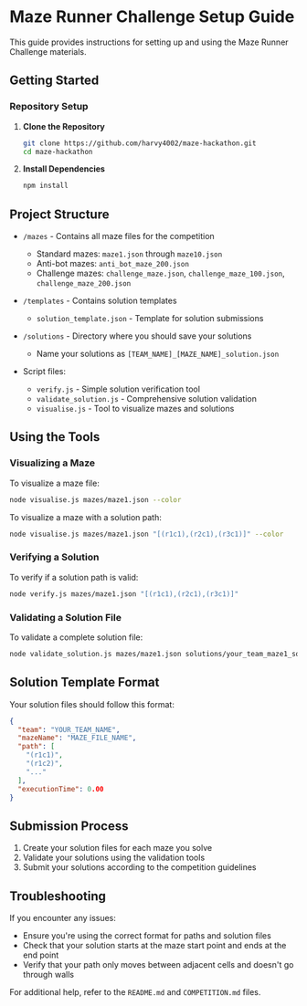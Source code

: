 # Maze Runner Challenge Setup Guide

This guide provides instructions for setting up and using the Maze Runner Challenge materials.

## Getting Started

### Repository Setup

1. **Clone the Repository**
   ```bash
   git clone https://github.com/harvy4002/maze-hackathon.git
   cd maze-hackathon
   ```

2. **Install Dependencies**
   ```bash
   npm install
   ```

## Project Structure

- `/mazes` - Contains all maze files for the competition
  - Standard mazes: `maze1.json` through `maze10.json`
  - Anti-bot mazes: `anti_bot_maze_200.json`
  - Challenge mazes: `challenge_maze.json`, `challenge_maze_100.json`, `challenge_maze_200.json`
  
- `/templates` - Contains solution templates
  - `solution_template.json` - Template for solution submissions

- `/solutions` - Directory where you should save your solutions
  - Name your solutions as `[TEAM_NAME]_[MAZE_NAME]_solution.json`

- Script files:
  - `verify.js` - Simple solution verification tool
  - `validate_solution.js` - Comprehensive solution validation
  - `visualise.js` - Tool to visualize mazes and solutions

## Using the Tools

### Visualizing a Maze

To visualize a maze file:

```bash
node visualise.js mazes/maze1.json --color
```

To visualize a maze with a solution path:

```bash
node visualise.js mazes/maze1.json "[(r1c1),(r2c1),(r3c1)]" --color
```

### Verifying a Solution

To verify if a solution path is valid:

```bash
node verify.js mazes/maze1.json "[(r1c1),(r2c1),(r3c1)]"
```

### Validating a Solution File

To validate a complete solution file:

```bash
node validate_solution.js mazes/maze1.json solutions/your_team_maze1_solution.json
```

## Solution Template Format

Your solution files should follow this format:

```json
{
  "team": "YOUR_TEAM_NAME",
  "mazeName": "MAZE_FILE_NAME",
  "path": [
    "(r1c1)",
    "(r1c2)",
    "..."
  ],
  "executionTime": 0.00
}
```

## Submission Process

1. Create your solution files for each maze you solve
2. Validate your solutions using the validation tools
3. Submit your solutions according to the competition guidelines

## Troubleshooting

If you encounter any issues:

- Ensure you're using the correct format for paths and solution files
- Check that your solution starts at the maze start point and ends at the end point
- Verify that your path only moves between adjacent cells and doesn't go through walls

For additional help, refer to the `README.md` and `COMPETITION.md` files.
